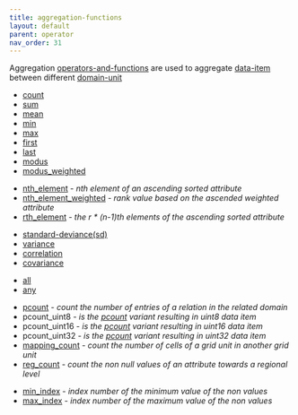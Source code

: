 ```yaml
---
title: aggregation-functions
layout: default
parent: operator
nav_order: 31
---
```

Aggregation [operators-and-functions](operators-and-functions) are used to aggregate [data-item](data-item) between different [domain-unit](domain-unit)

- [count](count)
- [sum](sum)
- [mean](mean)
- [min](min)
- [max](max)
- [first](first)
- [last](last)
- [modus](modus)
- [modus_weighted](modus_weighted)

<!-- -->

- [nth_element](nth_element) - *nth element of an ascending sorted attribute*
- [nth_element_weighted](nth_element_weighted) - *rank value based on the ascended weighted attribute*
- [rth_element](rth_element) - *the r \* (n-1)th elements of the ascending sorted attribute*

<!-- -->

- [standard-deviance(sd)](standard-deviance(sd))
- [variance](variance)
- [correlation](correlation)
- [covariance](covariance)

<!-- -->

- [all](all)
- [any](any)

<!-- -->

- [pcount](pcount) - *count the number of entries of a relation in the related domain*
- pcount_uint8 - *is the [pcount](pcount) variant resulting in uint8 data item*
- pcount_uint16 - *is the [pcount](pcount) variant resulting in uint16 data item*
- pcount_uint32 - *is the [pcount](pcount) variant resulting in uint32 data item*
- [mapping_count](mapping_count) - *count the number of cells of a grid unit in another grid unit*
- [reg_count](reg_count) - *count the non null values of an attribute towards a regional level*

<!-- -->

- [min_index](min_index) - *index number of the minimum value of the non values*
- [max_index](max_index) - *index number of the maximum value of the non values*